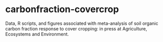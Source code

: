 # carbonfraction-covercrop

Data, R scripts, and figures associated with meta-analysis of soil organic carbon fraction response to cover cropping: in press at Agriculture, Ecosystems and Environment. 
